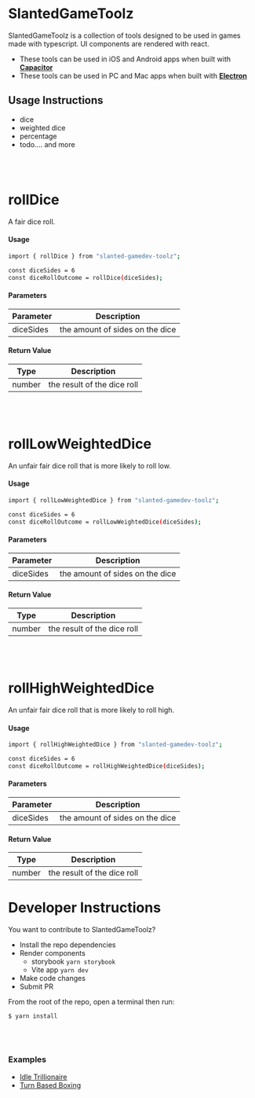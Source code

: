 # SlantedGameToolz


SlantedGameToolz is a collection of tools designed to be used in games made with typescript. UI components are rendered with react. 
 

- These tools can be used in iOS and Android apps when built with [**Capacitor**](https://capacitorjs.com/)
- These tools can be used in PC and Mac apps when built with [**Electron**](https://www.electronjs.org/)


## Usage Instructions  

- dice
- weighted dice
- percentage
- todo.... and more


</br></br>



# rollDice

A fair dice roll.

#### Usage

```bash
import { rollDice } from "slanted-gamedev-toolz";

const diceSides = 6
const diceRollOutcome = rollDice(diceSides);

```

#### Parameters

| Parameter | Description                     |
| --------- | ------------------------------- |
| diceSides | the amount of sides on the dice |

#### Return Value

| Type   | Description                 |
| ------ | --------------------------- |
| number | the result of the dice roll |

</br></br>

# rollLowWeightedDice

An unfair fair dice roll that is more likely to roll low.

#### Usage

```bash
import { rollLowWeightedDice } from "slanted-gamedev-toolz";

const diceSides = 6
const diceRollOutcome = rollLowWeightedDice(diceSides);

```

#### Parameters

| Parameter | Description                     |
| --------- | ------------------------------- |
| diceSides | the amount of sides on the dice |

#### Return Value

| Type   | Description                 |
| ------ | --------------------------- |
| number | the result of the dice roll |

</br></br>

# rollHighWeightedDice

An unfair fair dice roll that is more likely to roll high.

#### Usage

```bash
import { rollHighWeightedDice } from "slanted-gamedev-toolz";

const diceSides = 6
const diceRollOutcome = rollHighWeightedDice(diceSides);

```

#### Parameters

| Parameter | Description                     |
| --------- | ------------------------------- |
| diceSides | the amount of sides on the dice |

#### Return Value

| Type   | Description                 |
| ------ | --------------------------- |
| number | the result of the dice roll |









# Developer Instructions



You want to contribute to SlantedGameToolz?
- Install the repo dependencies
- Render components
  - storybook `yarn storybook`
  - Vite app `yarn dev`
- Make code changes
- Submit PR


From the root of the repo, open a terminal then run:

```
$ yarn install
```

</br></br>

### Examples

- [Idle Trillionaire](https://www.idletrillionaire.com/)
- [Turn Based Boxing](https://www.hbcboxing.online/)
